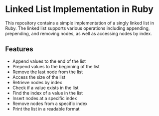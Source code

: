 # Linked List Implementation in Ruby

This repository contains a simple implementation of a singly linked list in Ruby. The linked list supports various operations including appending, prepending, and removing nodes, as well as accessing nodes by index.

## Features

- Append values to the end of the list
- Prepend values to the beginning of the list
- Remove the last node from the list
- Access the size of the list
- Retrieve nodes by index
- Check if a value exists in the list
- Find the index of a value in the list
- Insert nodes at a specific index
- Remove nodes from a specific index
- Print the list in a readable format

